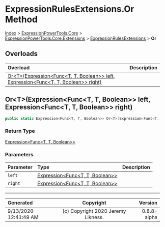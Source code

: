 ﻿# ExpressionRulesExtensions.Or Method

[Index](../index.md) > [ExpressionPowerTools.Core](ExpressionPowerTools.Core.a.md) > [ExpressionPowerTools.Core.Extensions](ExpressionPowerTools.Core.Extensions.n.md) > [ExpressionRulesExtensions](ExpressionPowerTools.Core.Extensions.ExpressionRulesExtensions.cs.md) > **Or**



## Overloads

| Overload | Description |
| :-- | :-- |
| [Or&lt;T>(Expression&lt;Func&lt;T, T, Boolean>> left, Expression&lt;Func&lt;T, T, Boolean>> right)](#ortexpressionfunct-t-boolean-left-expressionfunct-t-boolean-right) |  |
## Or&lt;T>(Expression&lt;Func&lt;T, T, Boolean>> left, Expression&lt;Func&lt;T, T, Boolean>> right)



```csharp
public static Expression<Func<T, T, Boolean>> Or<T>(Expression<Func<T, T, Boolean>> left, Expression<Func<T, T, Boolean>> right)
```

### Return Type

 [Expression&lt;Func&lt;T, T, Boolean>>](https://docs.microsoft.com/dotnet/api/system.linq.expressions.expression-1) 

### Parameters

| Parameter | Type | Description |
| :-- | :-- | :-- |
| `left` | [Expression&lt;Func&lt;T, T, Boolean>>](https://docs.microsoft.com/dotnet/api/system.linq.expressions.expression-1) |  |
| `right` | [Expression&lt;Func&lt;T, T, Boolean>>](https://docs.microsoft.com/dotnet/api/system.linq.expressions.expression-1) |  |



---

| Generated | Copyright | Version |
| :-- | :-: | --: |
| 9/13/2020 12:41:49 AM | (c) Copyright 2020 Jeremy Likness. | 0.8.8-alpha |
